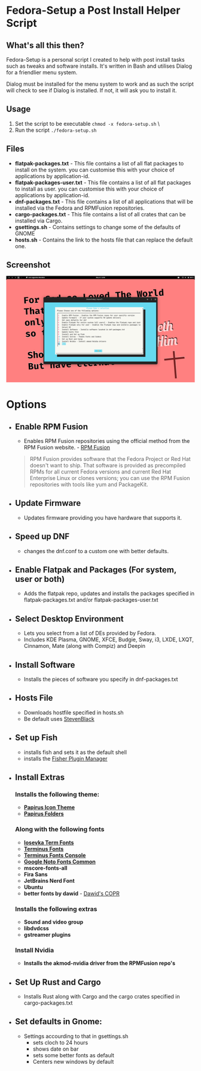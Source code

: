 # Fedora-Setup a Post Install Helper Script

## What's all this then?

Fedora-Setup is a personal script I created to help with post install tasks such as tweaks and software installs. It's written in Bash and utilises Dialog for a friendlier menu system.

Dialog must be installed for the menu system to work and as such the script will check to see if Dialog is installed. If not, it will ask you to install it.

## Usage
1. Set the script to be executable `chmod -x fedora-setup.sh` \
2. Run the script `./fedora-setup.sh`

## Files

- **flatpak-packages.txt** - This file contains a list of all flat packages to install on the system. you can customise this with your choice of applications by application-id.
- **flatpak-packages-user.txt** - This file contains a list of all flat packages to install as user. you can customise this with your choice of applications by application-id.
- **dnf-packages.txt** - This file contains a list of all applications that will be installed via the Fedora and RPMFusion repositories.
- **cargo-packages.txt** - This file contains a list of all crates that can be installed via Cargo.
- **gsettings.sh** - Contains settings to change some of the defaults of GNOME
- **hosts.sh** - Contains the link to the hosts file that can replace the default one.



## Screenshot

![Screenshot](fedora-setup-screenshot.png)

# Options

- ## Enable RPM Fusion
  - Enables RPM Fusion repositories using the official method from the RPM Fusion website. - [RPM Fusion](https://rpmfusion.org)
  > RPM Fusion provides software that the Fedora Project or Red Hat doesn't want to ship. That software is provided as precompiled RPMs for all current Fedora versions and current Red Hat Enterprise Linux or clones versions; you can use the RPM Fusion repositories with tools like yum and PackageKit.

- ## Update Firmware
  - Updates firmware providing you have hardware that supports it.

- ## Speed up DNF
  - changes the dnf.conf to a custom one with better defaults.

- ## Enable Flatpak and Packages (For system, user or both)
  - Adds the flatpak repo, updates and installs the packages specified in flatpak-packages.txt and/or flatpak-packages-user.txt

- ## Select Desktop Environment
  - Lets you select from a list of DEs provided by Fedora.
  - Includes KDE Plasma, GNOME, XFCE, Budgie, Sway, i3, LXDE, LXQT, Cinnamon, Mate (along with Compiz) and Deepin

- ## Install Software
  - Installs the pieces of software you specify in dnf-packages.txt

- ## Hosts File
    - Downloads hostfile specified in hosts.sh
    - Be default uses [StevenBlack](https://github.com/StevenBlack/hosts)

- ## Set up Fish 
  - installs fish and sets it as the default shell
  - installs the [Fisher Plugin Manager](https://github.com/jorgebucaran/fisher)
  
- ## Install Extras
  ### Installs the following theme:
    - [**Papirus Icon Theme**](https://github.com/PapirusDevelopmentTeam/papirus-icon-theme)
    - [**Papirus Folders**](https://github.com/PapirusDevelopmentTeam/papirus-folders)
  ### Along with the following fonts
    - [**Iosevka Term Fonts**](https://github.com/be5invis/Iosevka)
    - [**Terminus Fonts**](https://terminus-font.sourceforge.net/)
    - [**Terminus Fonts Console**](https://terminus-font.sourceforge.net/)
    - [**Google Noto Fonts Common**](https://fonts.google.com/noto/specimen/Noto+Sans)
    - **mscore-fonts-all**
    - **Fira Sans**
    - **JetBrains Nerd Font**
    - **Ubuntu**
    - **better fonts by dawid** - [Dawid's COPR](https://copr.fedorainfracloud.org/coprs/dawid/better_fonts/)
  ### Installs the following extras
    - **Sound and video group**
    - **libdvdcss**
    - **gstreamer plugins**
  ### Install Nvidia
    - **Installs the akmod-nvidia driver from the RPMFusion repo's**

- ## Set Up Rust and Cargo
    - Installs Rust along with Cargo and the cargo crates specified in cargo-packages.txt

- ## Set defaults in Gnome:
    - Settings accourding to that in gsettings.sh
        - sets cloch to 24 hours
        - shows date on bar
        - sets some better fonts as default
        - Centers new windows by default
